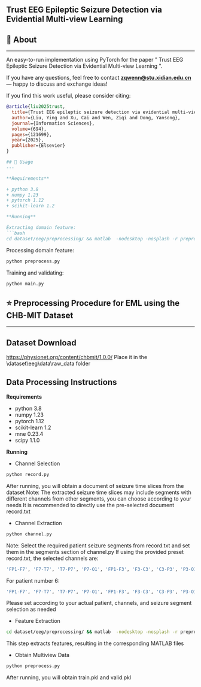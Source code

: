 Trust EEG Epileptic Seizure Detection via Evidential Multi-view Learning
---

## 🧐 About
---

An easy-to-run implementation using PyTorch for the paper
"
Trust EEG Epileptic Seizure Detection via Evidential Multi-view Learning
".

If you have any questions, feel free to contact **zqwenn@stu.xidian.edu.cn** — happy to discuss and exchange ideas!  

If you find this work useful, please consider citing:  
```bibtex
@article{liu2025trust,
  title={Trust EEG epileptic seizure detection via evidential multi-view learning},
  author={Liu, Ying and Xu, Cai and Wen, Ziqi and Dong, Yansong},
  journal={Information Sciences},
  volume={694},
  pages={121699},
  year={2025},
  publisher={Elsevier}
}

## 🎈 Usage
---

**Requirements**

+ python 3.8
+ numpy 1.23
+ pytorch 1.12
+ scikit-learn 1.2

**Running**

Extracting domain feature:
```bash
cd dataset/eeg/preprocessing/ && matlab  -nodesktop -nosplash -r preprocessing_data.m
```

Processing domain feature:
```bash
python preprocess.py
```

Training and validating:
```bash
python main.py
```

## ⭐ Preprocessing Procedure for EML using the CHB-MIT Dataset
---

## Dataset Download
https://physionet.org/content/chbmit/1.0.0/
Place it in the \dataset\eeg\data\raw_data folder

## Data Processing Instructions

**Requirements**
- python 3.8
- numpy 1.23
- pytorch 1.12
- scikit-learn 1.2
- mne 0.23.4
- scipy 1.1.0


**Running**
- Channel Selection
```bash
python record.py
```

After running, you will obtain a document of seizure time slices from the dataset
Note: The extracted seizure time slices may include segments with different channels from other segments, you can choose according to your needs
It is recommended to directly use the pre-selected document record.txt

- Channel Extraction
```bash
python channel.py
```
Note: Select the required patient seizure segments from record.txt and set them in the segments section of channel.py
If using the provided preset record.txt, the selected channels are:
```bash
'FP1-F7', 'F7-T7', 'T7-P7', 'P7-O1', 'FP1-F3', 'F3-C3', 'C3-P3', 'P3-O1', 'FP2-F4', 'F4-C4', 'C4-P4', 'P4-O2', 'FP2-F8', 'F8-T8', 'T8-P8-0', 'P8-O2', 'FZ-CZ', 'CZ-PZ', 'P7-T7', 'T7-FT9', 'FT9-FT10', 'FT10-T8', 'T8-P8-1'
```
For patient number 6:
```bash
'FP1-F7', 'F7-T7', 'T7-P7', 'P7-O1', 'FP1-F3', 'F3-C3', 'C3-P3', 'P3-O1', 'FP2-F4', 'F4-C4', 'C4-P4', 'P4-O2', 'FP2-F8', 'F8-T8', 'T8-P8-0', 'P8-O2', 'FZ-CZ', 'CZ-PZ', 'T8-P8-1', 'FC1-Ref', 'FC2-Ref', 'FC5-Ref', 'FC6-Ref'
```
Please set according to your actual patient, channels, and seizure segment selection as needed


- Feature Extraction
```bash
cd dataset/eeg/preprocessing/ && matlab  -nodesktop -nosplash -r preprocessing_data.m
```
This step extracts features, resulting in the corresponding MATLAB files

- Obtain Multiview Data
```bash
python preprocess.py
```
After running, you will obtain train.pkl and valid.pkl
